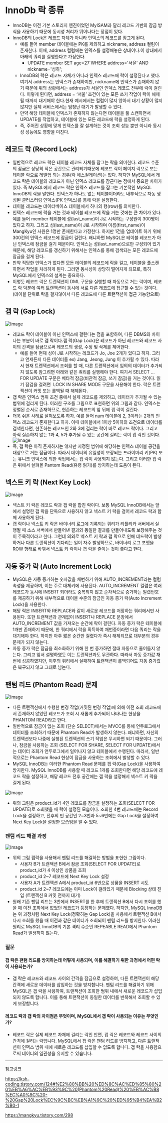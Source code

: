 # InnoDb 락 종류
- InnoDB는 이전 기본 스토리지 엔진이었던 MyISAM과 달리 레코드 기반의 잠금 방식을 사용하기 때문에 동시성 처리가 뛰어나다는 장점이 있다.
- InnoDB의 Lock은 레코드 자체가 아니라 인덱스의 레코드를 잠그게 된다.
    - 예를 들어 member 테이블에는 PK를 제외하고 nickname, address 컬럼이 존재한다. 이때, address 컬럼에는 인덱스를 설정해놓은 상태이다.이 상태에서 아래의 쿼리를 실행한다고 가정한다.
        - UPDATE member SET age=27 WHERE address='서울' AND nickname='성하';
    - InnoDB의 락은 레코드 자체가 아니라 인덱스 레코드에 락이 설정된다고 했다.여기서 address는 인덱스가 존재하지만, nickname에 인덱스가 존재하지 않기 때문에 위의 상황에서는 address가 서울인 인덱스 레코드 전부에 락이 걸린다. 이렇게 된다면, address = ‘서울’ 조건이 있는 모든 쓰기 작업이 락이 해제될 때까지 대기해야 한다.현재 예시에서는 컬럼이 많지 않아서 대기 상황이 많지 않지만 실제 서비스에서는 엄청난 대기가 발생할 수 있다.
    - 만약 해당 테이블에 인덱스가 존재하지 않는다면 테이블을 풀 스캔하면서 UPDATE를 작업하고, 테이블에 있는 모든 레코드에 락을 설정하게 된다.
    - 즉, 주어진 상황에 맞게 인덱스를 잘 설계하는 것이 조회 성능 뿐만 아니라 동시성 성능에도 영향을 미친다.

## 레코드 락 (Record Lock)
- 일반적으로 레코드 락은 테이블 레코드 자체를 잠그는 락을 의미한다. 레코드 수준의 잠금은 상당히 작은 공간으로 관리되기때문에 레코드 락이 페이지 락으로 또는 테이블 락으로 레벨업 되는 경우(락 에스컬레이션)는 없다. 하지만 MySQL에서 레코드 락은 테이블의 레코드가 아닌 인덱스 레코드를 잠근다는 점에서 중요한 차이가 있다. 즉 MySQL에서 레코드 락은 인덱스 레코드를 잠그는 기본적인 MySQL InnoDB의 락을 말한다. 인덱스가 하나도 없는 테이블이더라도 내부적으로 자동 생성된 클러스터링 인덱스(PK 인덱스)를 통해 락을 설정한다. 
- 테이블 레코드는 데이터베이스 테이블에서 하나의 행(row)를 의미한다.
- 인덱스 레코드에 락을 거는 것과 테이블 레코드에 락을 거는 것에는 큰 차이가 있다. 예를 들어 member 테이블에 성(last_name)이 J로 시작하는 구성원이 300명이 있다고 하자. 그리고 성(last_name)이 J로 시작하며 이름(first_name)이 MangKyu인 사원은 1명만 존재한다고 가정한다. 하지만 1건을 업데이트 하기 위해 300건의 인덱스 레코드에 잠금이 걸린다. 왜냐하면 MySQL은 테이블 레코드가 아닌 인덱스에 잠금을 걸기 때문이다. 인덱스는 성(last_name)으로만 구성되어 있기 때문에, 해당 레코드를 갱신하기 위해서는 인덱스를 통해 검색되는 모든 레코드에 잠금을 걸게 된다.
- 만약 적당한 인덱스가 없다면 모든 테이블의 레코드에 락을 걸고, 테이블을 풀스캔 하면서 작업을 처리하게 된다. 그러면 동시성이 상당히 떨어지게 되므로, 특히 MySQL에서 인덱스의 설계는 중요하다.
- 이렇듯 레코드 락은 트랜잭션이 DML 구문을 실행할 때 자동으로 거는 락이며, 레코드 락 덕분에 여러 트랜잭션이 동시에 서로 다른 레코드에 접근할 수 있는 것이다.(테이블 단위로 락을 걸지않아서 다른 레코드에 다른 트랜잭션이 접근 가능함으로)

## 갭 락 (Gap Lock)
![Image](https://github.com/user-attachments/assets/dac3fece-e581-41d1-9a2d-5a7d79a2c1c0)

- 레코드 락이 테이블이 아닌 인덱스에 걸린다는 점을 포함하여, 다른 DBMS와 차이나는 부분이 바로 갭 락이다.갭 락(Gap Lock)은 레코드가 아닌 레코드와 레코드 사이의 간격을 잠금으로써 레코드의 생성, 수정 및 삭제를 제어한다.
    - 예를 들어 현재 성이 J로 시작하는 레코드가 Jo, Joe 2개가 있다고 하자. 그리고 언제든지 다른 데이터들 ex) Jang, Jeong, Jung 이 추가될 수 있다. 따라서 현재 트랜잭션에서 조회를 할 때, 다른 트랜잭션에서 임의의 데이터가 추가되지 않도록 잠그려면 아래와 같은 쿼리를 실행해야 한다. 여기서 SELECT … FOR UPDATE 구문은 베타적 잠금(비관적 잠금, 쓰기 잠금)을 거는 것이다. 읽기 잠검을 걸려면  LOCK IN SHARE MODE 구문을 사용해야 한다. 락은 트랜잭션이 커밋 또는 롤백될 때 해제된다. 
- 갭 락은 인덱스 범위 조건 중에서 실제 레코드를 제외하고, 데이터가 추가될 수 있는 범위에 걸리게 된다. 이러한 구조를 그림으로 표현하면 위의 그림과 같다. 인덱스는 정렬된 순서로 존재하므로, 현존하는 레코드의 앞 뒤에 갭 락이 걸린다.
- 더욱 쉬운 사례로 살펴보도록 하자. 예를 들어 num 테이블에 2, 3이라는 2개의 인덱스 레코드가 존재한다고 하자. 이때 테이블에서 1이상 5이하의 조건으로 데이터를 검색한다면, 현존하는 레코드인 2와 3에 걸리는 락이 바로 레코드 락이다. 그리고 아직 실존하지 않는 1과 4, 5가 추가될 수 있는 공간에 걸리는 락이 갭 락인 것이다.
![Image](https://github.com/user-attachments/assets/06696ab9-c446-4c6a-ace6-0d708115339d)
- 즉, 갭 락은 아직 존재하지는 않지만 지정된 범위에 해당하는 인덱스 테이블 공간을 대상으로 거는 잠금이다. 따라서 데이터의 유일성이 보장되는 프라이머리 키(PK) 또는 유니크 인덱스에 의한 작업에서는 갭 락이 사용되지 않는다. 그리고 이러한 갭 락은 뒤에서 살펴볼 Pantom Read(유령 읽기)를 방지하는데 도움이 된다.

## 넥스트 키 락 (Next Key Lock)

![Image](https://github.com/user-attachments/assets/602652cd-89c9-4fd0-a889-a668a0b21124)

- 넥스트 키 락은 레코드 락과 갭 락을 합친 락이다. 보통 MySQL InnoDB에서는 앞에서 설명한 갭 락을 단독으로 사용하지 않고 넥스트 키 락을 걸어서 레코드 락과 함께 사용하게 된다.
- 갭 락이나 넥스트 키 락은 바이너리 로그에 기록되는 쿼리가 리플리카 서버에서 실행될 때 소스 서버에서 만들어낸 결과와 동일한 결과를 만들어내도록 보장해주는 것이 주목적이라고 한다. 그런데 의외로 넥스트 키 락과 갭 락으로 인해 데드락이 발생하거나 다른 트랜잭션이 기다리는 일이 자주 발생하므로, 바이너리 로그 포맷을 ROW 형태로 바꿔서 넥스트 키 락이나 갭 락을 줄이는 것이 좋다고 한다.

## 자동 증가 락 (Auto Increment Lock)
- MySQL은 자동 증가하는 숫자값을 채번하기 위해 AUTO_INCREMENT라는 컬럼 속성을 제공하며, 이는 주로 대체키에 사용된다. AUTO_INCREMENT 컬럼은 여러 레코드가 동시에 INSERT 되더라도 중복되지 않고 순차적으로 증가하는 일련번호를 제공하기 위해 내부적으로 테이블 수준의 잠금인 자동 증가 락(Auto Increment Lock)을 사용한다.
- 해당 락은 INSERT와 REPLACE와 같이 새로운 레코드를 저장하는 쿼리에서만 사용된다. 또한 트랜잭션과 관계없이 INSERT나 REPLACE 문장에서 AUTO_INCREMENT 값을 가져오는 순간에 락이 걸린다. 자동 증가 락은 테이블에 1개만 존재하기 때문에, 한 쿼리에서 락을 획득하여 채번중이라면 다음 쿼리는 락을 대기해야 한다. 하지만 아주 짧은 순간만 걸렸다가 즉시 해제되므로 대부분의 경우 문제가 되지 않는다.
- 자동 증가 락은 잠금을 최소화하기 위해 한 번 증가하면 절대 자동으로 줄어들지 않는다. 그리고 앞서 설명하였듯 이는 트랜잭션과도 무관하다. 따라서 자동 증가값 채번에 성공하였지만, 이후의 쿼리에서 실패하여 트랜잭션이 롤백되어도 자동 증가값은 복구되지 않고 그대로 남는다. 


## 팬텀 리드 (Phantom Read) 문제

![Image](https://github.com/user-attachments/assets/a8a37ad9-d8b0-4bdd-b016-64bc7a712719)

- 다른 트랜잭션에서 수행한 변경 작업(커밋된 변경 작업)에 의해 이전 조회 레코드에서 존재하지 않았던 레코드가 조회 시 새롭게 추가되어 나타나는 현상을 PHANTOM READ라고 한다.
- 일반적으로 잠금이 없는 조회 (단순 SELECT)에서는 MVCC를 통해 언두로그에서 데이터를 조회하기 때문에 Phantom Read가 발생하지 않는다. 왜냐하면, 자신의 트랜잭션보다 나중에 실행된 트랜잭션의 쓰기 작업은 무시하면 되기 때문이다. 그러나, 잠금을 사용하는 조회 (SELECT FOR SHARE, SELECT FOR UPDATE)에서는 데이터 조회가 언두로그에서 일어나지 않고 테이블에서 수행된다. 따라서, 일반적으로는 Phantom Read 현상이 잠금을 사용하는 조회에서 발생할 수 있다.
- MySQL InnoDB는 이러한 Phantom Read 문제를 갭 락(Gap Lock)을 사용하여 방지한다. MySQL InnoDB를 사용할 때 레코드 1개를 조회한다면 해당 레코드에 레코드 락을 설정하고, 해당 레코드 전후 공간에는 갭 락을 설정해서 넥스트 키 락을 걸게 된다.

![Image](https://github.com/user-attachments/assets/85dea1d5-84a8-4386-ac12-aa6c30508062)

- 위의 그림은 product_id가 4인 레코드를 잠금을 설정하는 조회(SELECT FOR UPDATE)로 조회했을 때 락이 설정된 모습이다. 조회한 4번 레코드에는 Record Lock을 설정하고, 전후의 빈 공간인 2~3번과 5~6번에는 Gap Lock을 설정하여 Next Key Lock을 설정한 모습임을 알 수 있다.

### 팬텀 리드 해결 과정
![Image](https://github.com/user-attachments/assets/ab0462ff-0c98-4fe4-8cc4-668797b30dbc)
- 위의 그림 갭락을 사용해서 팬텀 리드를 해결하는 방법을 표현한 그림이다. 
    - 사용자 B가 트랜잭션 B에서 잠금 조회(SELECT FOR UPDATE)로 product_id가 4 이상인 상품을 조회
    - product_id 2~7 레코드에 Next Key Lock 설정
    - 사용자 A가 트랜잭션 A에서 product_id 6번으로 상품을 INSERT 시도
    - product_id 2~7 레코드에는 이미 Lock이 걸려있기 때문에 Blocking 상태 진입 (트랜잭션 B 커밋 전까지 대기)
- 원래 기존 팬텀 리드는 3번에서 INSERT를 한 후에 트랜잭션 B에서 다시 조회를 했을 때 이전 조회에서 없었던 레코드가 등장하는 문제였다. 하지만, MySQL InnoDB는 위 과정처럼 Next Key Lock(정확히는 Gap Lock)을 사용해서 트랜잭션 B에서 다시 조회를 했을 때 이전과 같은 데이터가 조회되어 팬텀 리드를 방지한다. 이러한 원리로 MySQL InnoDB의 기본 격리 수준인 REPEABLE READ에서 Phantom Read가 발생하지 않는다.


### 질문

#### 갭 락은 팬텀 리드를 방지하는데 어떻게 사용되며, 이를 해결하기 위한 과정에서 어떤 락이 사용되는가?
- 갭 락은 레코드와 레코드 사이의 간격을 잠금으로 설정하여, 다른 트랜잭션이 해당 간격에 새로운 데이터를 삽입하는 것을 방지합니다. 팬텀 리드를 해결하기 위해 MySQL은 갭 락을 사용하여, 트랜잭션이 조회한 범위 내에서 새로운 레코드가 삽입되지 않도록 합니다. 이를 통해 트랜잭션이 동일한 데이터를 반복해서 조회할 수 있게 보장합니다.

#### 레코드 락과 갭 락의 차이점은 무엇이며, MySQL에서 갭 락이 사용되는 이유는 무엇인가?
- 레코드 락은 실제 레코드 자체에 걸리는 락인 반면, 갭 락은 레코드와 레코드 사이의 간격에 걸리는 락입니다. MySQL에서 갭 락은 팬텀 리드를 방지하고, 다른 트랜잭션이 인덱스 범위 내에 새로운 레코드를 삽입할 수 없도록 합니다. 갭 락을 사용함으로써 데이터의 일관성을 유지할 수 있습니다.

-------

참고링크 

https://ksh-coding.tistory.com/124#%E2%80%BB%20%ED%8C%AC%ED%85%80%20%EB%A6%AC%EB%93%9C%20(Phantom%20Read)%20%EB%AC%B8%EC%A0%9C%20-%20Gap%20Lock%EC%9C%BC%EB%A1%9C%20%ED%95%B4%EA%B2%B0-1

https://mangkyu.tistory.com/298
